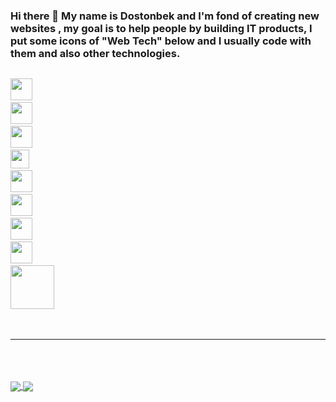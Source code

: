 ### Hi there 👋   My name is Dostonbek and I'm fond of creating new websites , my goal is to help people by building IT products, I put some icons of "Web Tech" below and I usually code  with them and also other technologies.
<code> <img src="https://cdn-icons-png.flaticon.com/512/25/25231.png"  width="35px"/></code>
<code> <img src="https://cdn-icons-png.flaticon.com/512/121/121537.png" width="35px"/></code>
<code> <img src="https://w7.pngwing.com/pngs/1008/538/png-transparent-web-development-html-cascading-style-sheets-css3-world-wide-web-angle-web-design-logo.png"  width="35px"/></code><code> <img src="https://www.pngkey.com/png/detail/522-5227440_javascript-icon-graphic-design.png" width="30"/></code>
<code> <img src="https://www.pngitem.com/pimgs/m/27-278312_bootstrap-bootstrap-logo-black-and-white-hd-png.png"  width="35px"/></code>
<code> <img src="https://sass-lang.com/assets/img/styleguide/black-7fd39aa3.png"  width="35px"/></code>
<code> <img src="https://cdn.freebiesupply.com/logos/large/2x/react-1-logo-black-and-white.png"  width="35px"/></code>
<code> <img src="https://cdn-icons-png.flaticon.com/512/5968/5968701.png"  width="35px"/></code>
<code> <img src="https://p.kindpng.com/picc/s/178-1787717_calligraphy-hd-png-download.png"  width="70px"/></code>
<br>
<br>
<br>
<hr>
<br>
<br>
<br>
<a href="https://github.com/anuraghazra/github-readme-stats">
  <img align="center" src="https://github-readme-stats.vercel.app/api/pin/?username=anuraghazra&repo=github-readme-stats" />
</a>
<a href="https://github.com/anuraghazra/convoychat">
  <img align="center" src="https://github-readme-stats.vercel.app/api/pin/?username=anuraghazra&repo=convoychat" />
</a>

